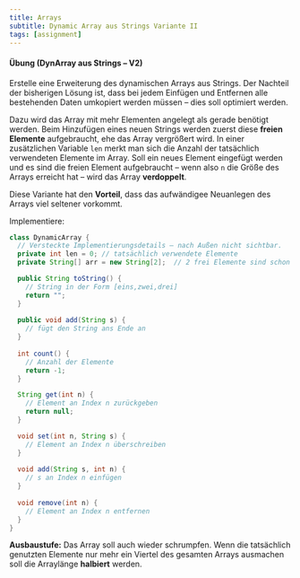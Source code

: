 ```yaml
---
title: Arrays
subtitle: Dynamic Array aus Strings Variante II
tags: [assignment]
---
```




#### Übung (DynArray aus Strings – V2)

Erstelle eine Erweiterung des dynamischen Arrays aus Strings. Der Nachteil der bisherigen Lösung ist, dass bei jedem Einfügen und Entfernen alle bestehenden Daten umkopiert werden müssen – dies soll optimiert werden.

Dazu wird das Array mit mehr Elementen angelegt als gerade benötigt werden. Beim Hinzufügen eines neuen Strings werden zuerst diese **freien Elemente** aufgebraucht, ehe das Array vergrößert wird. In einer zusätzlichen Variable `len` merkt man sich die Anzahl der tatsächlich verwendeten Elemente im Array. Soll ein neues Element eingefügt werden und es sind die freien Element aufgebraucht  – wenn also `n` die Größe des Arrays erreicht hat – wird das Array **verdoppelt**. 

Diese Variante hat den **Vorteil**, dass das aufwändigee Neuanlegen des Arrays viel seltener vorkommt.

Implementiere:

```java
class DynamicArray {
  // Versteckte Implementierungsdetails – nach Außen nicht sichtbar.
  private int len = 0; // tatsächlich verwendete Elemente
  private String[] arr = new String[2];  // 2 frei Elemente sind schon verfügbar

  public String toString() {
    // String in der Form [eins,zwei,drei]
    return "";
  }
  
  public void add(String s) {
    // fügt den String ans Ende an
  }
  
  int count() {
    // Anzahl der Elemente
    return -1;
  }

  String get(int n) {
    // Element an Index n zurückgeben
    return null;
  }

  void set(int n, String s) {
    // Element an Index n überschreiben
  }
  
  void add(String s, int n) {
    // s an Index n einfügen
  }
  
  void remove(int n) {
    // Element an Index n entfernen
  }
}
```

**Ausbaustufe:** Das Array soll auch wieder schrumpfen. Wenn die tatsächlich genutzten Elemente nur mehr ein Viertel des gesamten Arrays ausmachen soll die Arraylänge **halbiert** werden.